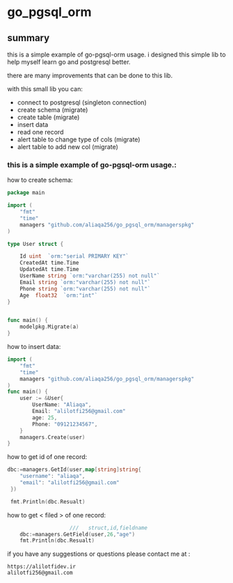 # go_pgsql_orm


## summary
this is a simple example of go-pgsql-orm usage.
i designed this simple lib to help myself  learn go and postgresql better.

there are many improvements that can be done to this lib.

with this small lib you can:

- connect to postgresql (singleton connection)
- create schema (migrate)
- create table (migrate)
- insert data
- read one record
- alert table to change type of cols  (migrate)
- alert table to add new col (migrate)

### this is a simple example of go-pgsql-orm usage.:

how to create schema:

```go
package main

import (
	"fmt"
	"time"
	managers "github.com/aliaqa256/go_pgsql_orm/managerspkg"
)

type User struct {

	Id uint  `orm:"serial PRIMARY KEY"`
	CreatedAt time.Time 
	UpdatedAt time.Time 
	UserName string `orm:"varchar(255) not null"`
	Email string `orm:"varchar(255) not null"`
	Phone string `orm:"varchar(255) not null"`
	Age  float32  `orm:"int"`
}


func main() {
    modelpkg.Migrate(a)
}
```

how to insert data:

```go
import (
	"fmt"
	"time"
	managers "github.com/aliaqa256/go_pgsql_orm/managerspkg"
)
func main() {
    user := &User{
        UserName: "Aliaqa",
        Email: "alilotfi256@gmail.com"
        age: 25,
        Phone: "09121234567",
    }
    managers.Create(user)
}
```

how to get id of one record:

```go
dbc:=managers.GetId(user,map[string]string{
 	"username": "aliaqa",
    "email": "alilotfi256@gmail.com"
 })

 fmt.Println(dbc.Resualt)
 ```

 how to get < filed > of one record:

```go                   
                    ///   struct,id,fieldname
	dbc:=managers.GetField(user,26,"age")
	fmt.Println(dbc.Resualt)
```

if you have any suggestions or questions please contact me at :
```
https://alilotfidev.ir
alilotfi256@gmail.com
```
